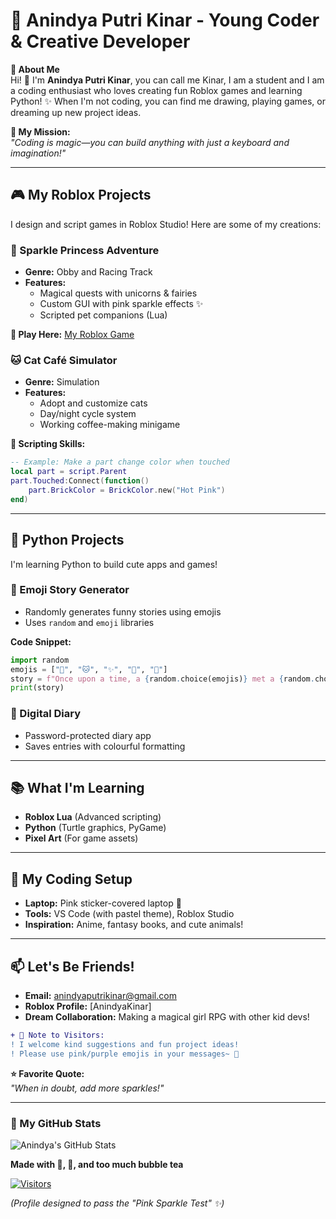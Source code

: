 # **🌟 Anindya Putri Kinar - Young Coder & Creative Developer**  

**📍 About Me**  
Hi! 👋 I'm **Anindya Putri Kinar**, you can call me Kinar, I am a student and I am a coding enthusiast who loves creating fun Roblox games and learning Python! ✨ When I'm not coding, you can find me drawing, playing games, or dreaming up new project ideas.  

**🚀 My Mission:**  
*"Coding is magic—you can build anything with just a keyboard and imagination!"*  

---

## **🎮 My Roblox Projects**  
I design and script games in Roblox Studio! Here are some of my creations:  

### **🌸 Sparkle Princess Adventure**  
- **Genre:** Obby and Racing Track  
- **Features:**  
  - Magical quests with unicorns & fairies  
  - Custom GUI with pink sparkle effects ✨  
  - Scripted pet companions (Lua)  

**🔗 Play Here:** [My Roblox Game](https://www.roblox.com/games/136083632180224/)

### **🐱 Cat Café Simulator**  
- **Genre:** Simulation  
- **Features:**  
  - Adopt and customize cats  
  - Day/night cycle system  
  - Working coffee-making minigame  

**📜 Scripting Skills:**  
```lua
-- Example: Make a part change color when touched
local part = script.Parent
part.Touched:Connect(function()
    part.BrickColor = BrickColor.new("Hot Pink")
end)
```

---

## **🐍 Python Projects**  
I'm learning Python to build cute apps and games!  

### **💖 Emoji Story Generator**  
- Randomly generates funny stories using emojis  
- Uses `random` and `emoji` libraries  

**Code Snippet:**  
```python
import random
emojis = ["🌸", "🐱", "✨", "🎀", "🍰"]
story = f"Once upon a time, a {random.choice(emojis)} met a {random.choice(emojis)}..."
print(story)
```

### **🎀 Digital Diary**  
- Password-protected diary app  
- Saves entries with colourful formatting  

---

## **📚 What I'm Learning**  
- **Roblox Lua** (Advanced scripting)  
- **Python** (Turtle graphics, PyGame)  
- **Pixel Art** (For game assets)  

---

## **🌈 My Coding Setup**  
- **Laptop:** Pink sticker-covered laptop 💖  
- **Tools:** VS Code (with pastel theme), Roblox Studio  
- **Inspiration:** Anime, fantasy books, and cute animals!  

---

## **📫 Let's Be Friends!**  
- **Email:** anindyaputrikinar@gmail.com  
- **Roblox Profile:** [AnindyaKinar]  
- **Dream Collaboration:** Making a magical girl RPG with other kid devs!  

```diff
+ 💌 Note to Visitors:  
! I welcome kind suggestions and fun project ideas!  
! Please use pink/purple emojis in your messages~ 🎀
```

**⭐ Favorite Quote:**  
*"When in doubt, add more sparkles!"*  

---

### **🎀 My GitHub Stats**  
![Anindya's GitHub Stats](https://github-readme-stats.vercel.app/api?username=anindyaputrikinar&show_icons=true&theme=radical&hide_border=true&title_color=ff66b2&icon_color=ff66b2&text_color=ffffff)  

**Made with 💖, 🎀, and too much bubble tea**  

[![Visitors](https://komarev.com/ghpvc/?username=anindyaputrikinar&label=Sparkle%20Visitors&color=ff69b4)](https://github.com/anindyaputrikinar)  

*(Profile designed to pass the "Pink Sparkle Test" ✨)*
